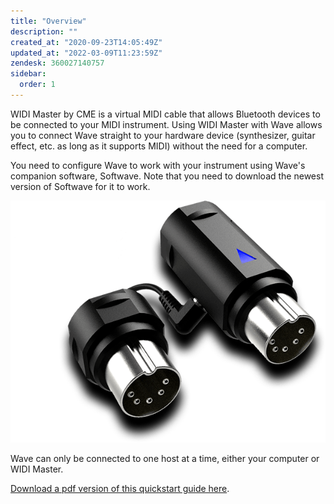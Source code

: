 ```yaml
---
title: "Overview"
description: ""
created_at: "2020-09-23T14:05:49Z"
updated_at: "2022-03-09T11:23:59Z"
zendesk: 360027140757
sidebar:
  order: 1
---
```


WIDI Master by CME is a virtual MIDI cable that allows Bluetooth devices to be connected to your MIDI instrument. Using WIDI Master with Wave allows you to connect Wave straight to your hardware device (synthesizer, guitar effect, etc. as long as it supports MIDI) without the need for a computer.

You need to configure Wave to work with your instrument using Wave's companion software, Softwave. Note that you need to download the newest version of Softwave for it to work.

![](/src/assets/images/article_360013555057_image_0.png)

Wave can only be connected to one host at a time, either your computer or WIDI Master.

[ Download a pdf version of this quickstart guide here](/quickstart-guides/widi-master.pdf).

